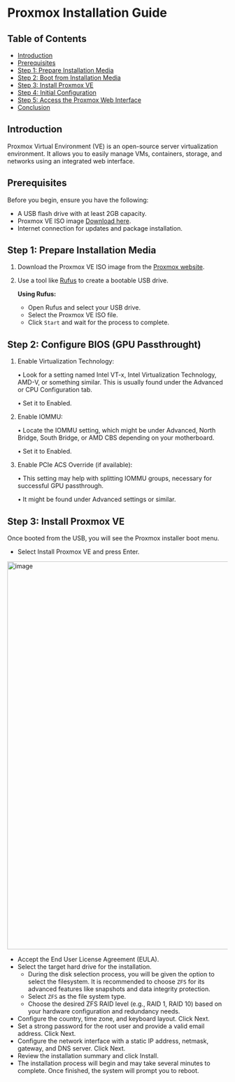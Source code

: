 # Proxmox Installation Guide

## Table of Contents

- [Introduction](#introduction)
- [Prerequisites](#prerequisites)
- [Step 1: Prepare Installation Media](#step-1-prepare-installation-media)
- [Step 2: Boot from Installation Media](#step-2-configure-bios-(GPU-Passthrought))
- [Step 3: Install Proxmox VE](#step-3-install-proxmox-ve)
- [Step 4: Initial Configuration](#step-4-initial-configuration)
- [Step 5: Access the Proxmox Web Interface](#step-5-access-the-proxmox-web-interface)
- [Conclusion](#conclusion)

## Introduction

Proxmox Virtual Environment (VE) is an open-source server virtualization environment. It allows you to easily manage VMs, containers, storage, and networks using an integrated web interface.

## Prerequisites

Before you begin, ensure you have the following:

- A USB flash drive with at least 2GB capacity.
- Proxmox VE ISO image [Download here](https://www.proxmox.com/en/downloads).
- Internet connection for updates and package installation.

## Step 1: Prepare Installation Media

1. Download the Proxmox VE ISO image from the [Proxmox website](https://www.proxmox.com/en/downloads).
2. Use a tool like [Rufus](https://rufus.ie/) to create a bootable USB drive.

   **Using Rufus:**
   - Open Rufus and select your USB drive.
   - Select the Proxmox VE ISO file.
   - Click `Start` and wait for the process to complete.

## Step 2: Configure BIOS (GPU Passthrought)

1. 	Enable Virtualization Technology:

	•	Look for a setting named Intel VT-x, Intel Virtualization Technology, AMD-V, or something similar. This is usually found under the Advanced or CPU Configuration tab.

	•	Set it to Enabled.

2.	Enable IOMMU:

    •	Locate the IOMMU setting, which might be under Advanced, North Bridge, South Bridge, or AMD CBS depending on your motherboard.

	•	Set it to Enabled.

3. 	Enable PCIe ACS Override (if available):

	•	This setting may help with splitting IOMMU groups, necessary for successful GPU passthrough.

	•	It might be found under Advanced settings or similar.    

## Step 3: Install Proxmox VE

Once booted from the USB, you will see the Proxmox installer boot menu.
- Select Install Proxmox VE and press Enter.

<img width="888" alt="image" src="https://github.com/szilard093/szilardshomelab/assets/112924133/455df803-7cf7-4dff-90cd-8dc0cc6e90a4">

- Accept the End User License Agreement (EULA).
- Select the target hard drive for the installation.
  - During the disk selection process, you will be given the option to select the filesystem. It is recommended to choose `ZFS` for its advanced features like snapshots and data integrity protection.
  - Select `ZFS` as the file system type.
  - Choose the desired ZFS RAID level (e.g., RAID 1, RAID 10) based on your hardware configuration and redundancy needs.
- Configure the country, time zone, and keyboard layout. Click Next.
- Set a strong password for the root user and provide a valid email address. Click Next.
- Configure the network interface with a static IP address, netmask, gateway, and DNS server. Click Next.
- Review the installation summary and click Install.
- The installation process will begin and may take several minutes to complete. Once finished, the system will prompt you to reboot.
